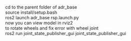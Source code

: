 cd to the parent folder of adr_base<br>
source install/setup.bash<br>
ros2 launch adr_base rsp.launch.py<br>
now you can view model in rviz2<br>
to rotate wheels and fix error with wheel joint<br>
ros2 run joint_state_publisher_gui joint_state_publisher_gui<br>
